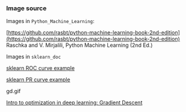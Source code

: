 ### Image source

Images in `Python_Machine_Learning`:

[https://github.com/rasbt/python-machine-learning-book-2nd-edition](https://github.com/rasbt/python-machine-learning-book-2nd-edition) Raschka and V. Mirjalili, Python Machine Learning (2nd Ed.)

Images in `sklearn_doc`

[sklearn ROC curve example](http://scikit-learn.org/stable/auto_examples/model_selection/plot_roc.html)

[sklearn PR curve example](http://ogrisel.github.io/scikit-learn.org/sklearn-tutorial/auto_examples/plot_precision_recall.html)

gd.gif

[Intro to optimization in deep learning: Gradient Descent](https://blog.paperspace.com/intro-to-optimization-in-deep-learning-gradient-descent/)


